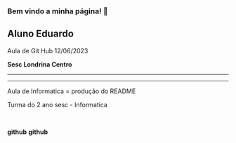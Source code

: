 ### Bem vindo a minha página! 👋

<h2>Aluno Eduardo</h2>

Aula de Git Hub 12/06/2023

<b> Sesc Londrina Centro </b>

<hr>
<hr>

Aula de Informatica = produção do README

Turma do 2 ano sesc - Informatica

<br>

**github**
__github__

<!--
**SrDudu666/SrDudu666** is a ✨ _special_ ✨ repository because its `README.md` (this file) appears on your GitHub profile.

Here are some ideas to get you started:

- 🔭 I’m currently working on ...
- 🌱 I’m currently learning ...
- 👯 I’m looking to collaborate on ...
- 🤔 I’m looking for help with ...
- 💬 Ask me about ...
- 📫 How to reach me: ...
- 😄 Pronouns: ...
- ⚡ Fun fact: ...
-->
